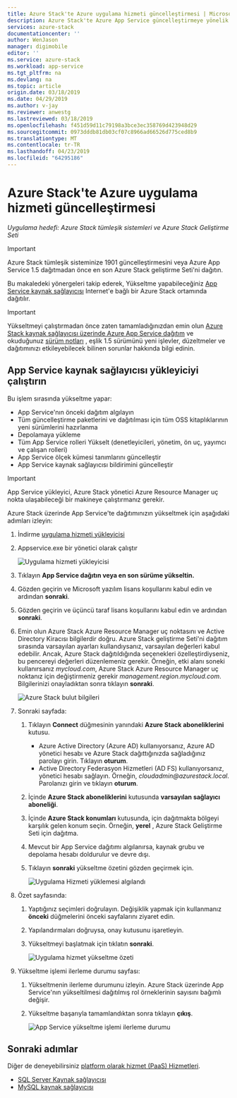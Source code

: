 ```yaml
---
title: Azure Stack'te Azure uygulama hizmeti güncelleştirmesi | Microsoft Docs
description: Azure Stack'te Azure App Service güncelleştirmeye yönelik ayrıntılı kılavuz
services: azure-stack
documentationcenter: ''
author: WenJason
manager: digimobile
editor: ''
ms.service: azure-stack
ms.workload: app-service
ms.tgt_pltfrm: na
ms.devlang: na
ms.topic: article
origin.date: 03/18/2019
ms.date: 04/29/2019
ms.author: v-jay
ms.reviewer: anwestg
ms.lastreviewed: 03/18/2019
ms.openlocfilehash: f451d59d11c79198a3bce3ec358769d423948d29
ms.sourcegitcommit: 0973dddb81db03cf07c8966ad66526d775ced8b9
ms.translationtype: MT
ms.contentlocale: tr-TR
ms.lasthandoff: 04/23/2019
ms.locfileid: "64295186"
---
```

# <a name="update-azure-app-service-on-azure-stack"></a>Azure Stack'te Azure uygulama hizmeti güncelleştirmesi

*Uygulama hedefi: Azure Stack tümleşik sistemleri ve Azure Stack Geliştirme Seti*

> [!IMPORTANT]  
> Azure Stack tümleşik sisteminize 1901 güncelleştirmesini veya Azure App Service 1.5 dağıtmadan önce en son Azure Stack geliştirme Seti'ni dağıtın.

Bu makaledeki yönergeleri takip ederek, Yükseltme yapabileceğiniz [App Service kaynak sağlayıcısı](azure-stack-app-service-overview.md) Internet'e bağlı bir Azure Stack ortamında dağıtılır.

> [!IMPORTANT]  
> Yükseltmeyi çalıştırmadan önce zaten tamamladığınızdan emin olun [Azure Stack kaynak sağlayıcısı üzerinde Azure App Service dağıtım](azure-stack-app-service-deploy.md) ve okuduğunuz [sürüm notları](azure-stack-app-service-release-notes-update-five.md) , eşlik 1.5 sürümünü yeni işlevler, düzeltmeler ve dağıtımınızı etkileyebilecek bilinen sorunlar hakkında bilgi edinin.

## <a name="run-the-app-service-resource-provider-installer"></a>App Service kaynak sağlayıcısı yükleyiciyi çalıştırın

Bu işlem sırasında yükseltme yapar:

* App Service'nın önceki dağıtım algılayın
* Tüm güncelleştirme paketlerini ve dağıtılması için tüm OSS kitaplıklarının yeni sürümlerini hazırlanma
* Depolamaya yükleme
* Tüm App Service rolleri Yükselt (denetleyicileri, yönetim, ön uç, yayımcı ve çalışan rolleri)
* App Service ölçek kümesi tanımlarını güncelleştir
* App Service kaynak sağlayıcısı bildirimini güncelleştir

> [!IMPORTANT]
> App Service yükleyici, Azure Stack yönetici Azure Resource Manager uç nokta ulaşabileceği bir makineye çalıştırmanız gerekir.
>
>

Azure Stack üzerinde App Service'te dağıtımınızın yükseltmek için aşağıdaki adımları izleyin:

1. İndirme [uygulama hizmeti yükleyicisi](https://aka.ms/appsvcupdate5installer)

2. Appservice.exe bir yönetici olarak çalıştır

    ![Uygulama hizmeti yükleyicisi][1]

3. Tıklayın **App Service dağıtın veya en son sürüme yükseltin.**

4. Gözden geçirin ve Microsoft yazılım lisans koşullarını kabul edin ve ardından **sonraki**.

5. Gözden geçirin ve üçüncü taraf lisans koşullarını kabul edin ve ardından **sonraki**.

6. Emin olun Azure Stack Azure Resource Manager uç noktasını ve Active Directory Kiracısı bilgilerdir doğru. Azure Stack geliştirme Seti'ni dağıtım sırasında varsayılan ayarları kullandıysanız, varsayılan değerleri kabul edebilir. Ancak, Azure Stack dağıtıldığında seçenekleri özelleştirdiyseniz, bu pencereyi değerleri düzenlemeniz gerekir. Örneğin, etki alanı soneki kullanırsanız *mycloud.com*, Azure Stack Azure Resource Manager uç noktanız için değiştirmeniz gerekir *management.region.mycloud.com*. Bilgilerinizi onayladıktan sonra tıklayın **sonraki**.

    ![Azure Stack bulut bilgileri][2]

7. Sonraki sayfada:

   1. Tıklayın **Connect** düğmesinin yanındaki **Azure Stack aboneliklerini** kutusu.
        * Azure Active Directory (Azure AD) kullanıyorsanız, Azure AD yönetici hesabı ve Azure Stack dağıttığınızda sağladığınız parolayı girin. Tıklayın **oturum**.
        * Active Directory Federasyon Hizmetleri (AD FS) kullanıyorsanız, yönetici hesabı sağlayın. Örneğin, *cloudadmin\@azurestack.local*. Parolanızı girin ve tıklayın **oturum**.
   2. İçinde **Azure Stack aboneliklerini** kutusunda **varsayılan sağlayıcı aboneliği**.
   3. İçinde **Azure Stack konumları** kutusunda, için dağıtmakta bölgeyi karşılık gelen konum seçin. Örneğin, **yerel** , Azure Stack Geliştirme Seti için dağıtma.
   4. Mevcut bir App Service dağıtımı algılanırsa, kaynak grubu ve depolama hesabı doldurulur ve devre dışı.
   5. Tıklayın **sonraki** yükseltme özetini gözden geçirmek için.

      ![Uygulama Hizmeti yüklemesi algılandı][3]

8. Özet sayfasında:
   1. Yaptığınız seçimleri doğrulayın. Değişiklik yapmak için kullanmanız **önceki** düğmelerini önceki sayfalarını ziyaret edin.
   2. Yapılandırmaları doğruysa, onay kutusunu işaretleyin.
   3. Yükseltmeyi başlatmak için tıklatın **sonraki**.

       ![Uygulama hizmet yükseltme özeti][4]

9. Yükseltme işlemi ilerleme durumu sayfası:
    1. Yükseltmenin ilerleme durumunu izleyin. Azure Stack üzerinde App Service'nın yükseltilmesi dağıtılmış rol örneklerinin sayısını bağımlı değişir.
    2. Yükseltme başarıyla tamamlandıktan sonra tıklayın **çıkış**.

        ![App Service yükseltme işlemi ilerleme durumu][5]

<!--Image references-->
[1]: ./media/azure-stack-app-service-update/app-service-exe.png
[2]: ./media/azure-stack-app-service-update/app-service-azure-resource-manager-endpoints.png
[3]: ./media/azure-stack-app-service-update/app-service-installation-detected.png
[4]: ./media/azure-stack-app-service-update/app-service-upgrade-summary.png
[5]: ./media/azure-stack-app-service-update/app-service-upgrade-complete.png

## <a name="next-steps"></a>Sonraki adımlar

Diğer de deneyebilirsiniz [platform olarak hizmet (PaaS) Hizmetleri](azure-stack-offer-services-overview.md).

* [SQL Server Kaynak sağlayıcısı](azure-stack-sql-resource-provider-deploy.md)
* [MySQL kaynak sağlayıcısı](azure-stack-mysql-resource-provider-deploy.md)

